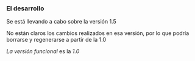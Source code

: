 ### El desarrollo 

Se está llevando a cabo sobre la versión 1.5

No están claros los cambios realizados en esa versión, por lo que podría borrarse y regenerarse a partir de la 1.0

*La versión funcional* es la *1.0* 